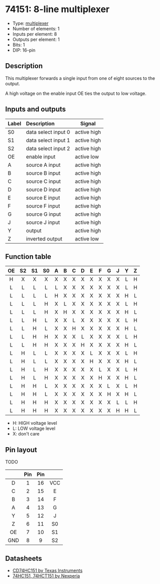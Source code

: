# 74151: 8-line multiplexer

- Type: [multiplexer](encoders_decoders.md)
- Number of elements: 1
- Inputs per element: 8
- Outputs per element: 1
- Bits: 1
- DIP: 16-pin

## Description

This multiplexer forwards a single input from one of eight sources to the output.

A high voltage on the enable input OE ties the output to low voltage.

## Inputs and outputs

| Label | Description         | Signal      |
|:----- |:------------------- | ----------- |
| S0    | data select input 0 | active high |
| S1    | data select input 1 | active high |
| S2    | data select input 2 | active high |
| OE    | enable input        | active low  |
| A     | source A input      | active high |
| B     | source B input      | active high |
| C     | source C input      | active high |
| D     | source D input      | active high |
| E     | source E input      | active high |
| F     | source F input      | active high |
| G     | source G input      | active high |
| J     | source J input      | active high |
| Y     | output              | active high |
| Z     | inverted output     | active low  |

## Function table

| OE  | S2  | S1  | S0  |  A  |  B  |  C  |  D  |  E  |  F  | G   |  J  |  Y  |  Z  |
|:---:|:---:|:---:|:---:|:---:|:---:|:---:|:---:|:---:|:---:|:--- |:---:|:---:|:---:|
|  H  |  X  |  X  |  X  |  X  |  X  |  X  |  X  |  X  |  X  | X   |  X  |  L  |  H  |
|  L  |  L  |  L  |  L  |  L  |  X  |  X  |  X  |  X  |  X  | X   |  X  |  L  |  H  |
|  L  |  L  |  L  |  L  |  H  |  X  |  X  |  X  |  X  |  X  | X   |  X  |  H  |  L  |
|  L  |  L  |  L  |  H  |  X  |  L  |  X  |  X  |  X  |  X  | X   |  X  |  L  |  H  |
|  L  |  L  |  L  |  H  |  X  |  H  |  X  |  X  |  X  |  X  | X   |  X  |  H  |  L  |
|  L  |  L  |  H  |  L  |  X  |  X  |  L  |  X  |  X  |  X  | X   |  X  |  L  |  H  |
|  L  |  L  |  H  |  L  |  X  |  X  |  H  |  X  |  X  |  X  | X   |  X  |  H  |  L  |
|  L  |  L  |  H  |  H  |  X  |  X  |  X  |  L  |  X  |  X  | X   |  X  |  L  |  H  |
|  L  |  L  |  H  |  H  |  X  |  X  |  X  |  H  |  X  |  X  | X   |  X  |  H  |  L  |
|  L  |  H  |  L  |  L  |  X  |  X  |  X  |  X  |  L  |  X  | X   |  X  |  L  |  H  |
|  L  |  H  |  L  |  L  |  X  |  X  |  X  |  X  |  H  |  X  | X   |  X  |  H  |  L  |
|  L  |  H  |  L  |  H  |  X  |  X  |  X  |  X  |  X  |  L  | X   |  X  |  L  |  H  |
|  L  |  H  |  L  |  H  |  X  |  X  |  X  |  X  |  X  |  H  | X   |  X  |  H  |  L  |
|  L  |  H  |  H  |  L  |  X  |  X  |  X  |  X  |  X  |  X  | L   |  X  |  L  |  H  |
|  L  |  H  |  H  |  L  |  X  |  X  |  X  |  X  |  X  |  X  | H   |  X  |  H  |  L  |
|  L  |  H  |  H  |  H  |  X  |  X  |  X  |  X  |  X  |  X  | X   |  L  |  L  |  H  |
|  L  |  H  |  H  |  H  |  X  |  X  |  X  |  X  |  X  |  X  | X   |  H  |  H  |  L  |

- H: HIGH voltage level
- L: LOW voltage level
- X: don't care

## Pin layout

TODO

|     | Pin | Pin |     |
|:---:|:---:|:---:|:---:|
| D   |   1 |  16 | VCC |
| C   |   2 |  15 | E   |
| B   |   3 |  14 | F   |
| A   |   4 |  13 | G   |
| Y   |   5 |  12 | J   |
| Z   |   6 |  11 | S0  |
| OE  |   7 |  10 | S1  |
| GND |   8 |   9 | S2  |


## Datasheets

- [CD74HC151 by Texas Instruments](http://www.ti.com/lit/gpn/cd74hc151)
- [74HC151, 74HCT151 by Nexperia](https://assets.nexperia.com/documents/data-sheet/74HC_HCT151.pdf)
